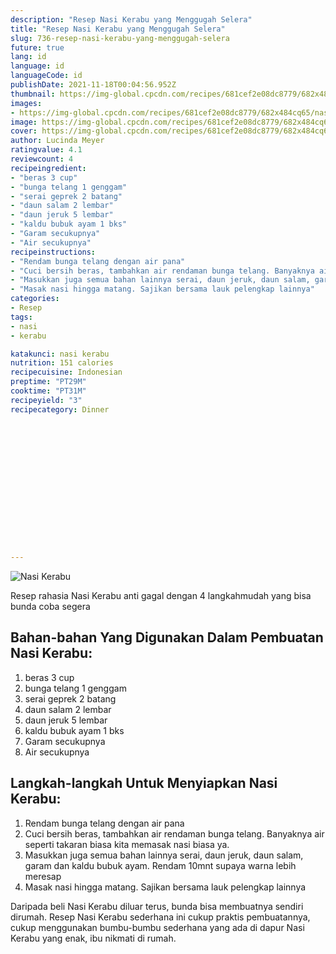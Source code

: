 ```yaml
---
description: "Resep Nasi Kerabu yang Menggugah Selera"
title: "Resep Nasi Kerabu yang Menggugah Selera"
slug: 736-resep-nasi-kerabu-yang-menggugah-selera
future: true
lang: id
language: id
languageCode: id
publishDate: 2021-11-18T00:04:56.952Z 
thumbnail: https://img-global.cpcdn.com/recipes/681cef2e08dc8779/682x484cq65/nasi-kerabu-foto-resep-utama.webp
images:
- https://img-global.cpcdn.com/recipes/681cef2e08dc8779/682x484cq65/nasi-kerabu-foto-resep-utama.webp
image: https://img-global.cpcdn.com/recipes/681cef2e08dc8779/682x484cq65/nasi-kerabu-foto-resep-utama.webp
cover: https://img-global.cpcdn.com/recipes/681cef2e08dc8779/682x484cq65/nasi-kerabu-foto-resep-utama.webp
author: Lucinda Meyer
ratingvalue: 4.1
reviewcount: 4
recipeingredient:
- "beras 3 cup"
- "bunga telang 1 genggam"
- "serai geprek 2 batang"
- "daun salam 2 lembar"
- "daun jeruk 5 lembar"
- "kaldu bubuk ayam 1 bks"
- "Garam secukupnya"
- "Air secukupnya"
recipeinstructions:
- "Rendam bunga telang dengan air pana"
- "Cuci bersih beras, tambahkan air rendaman bunga telang. Banyaknya air seperti takaran biasa kita memasak nasi biasa ya."
- "Masukkan juga semua bahan lainnya serai, daun jeruk, daun salam, garam dan kaldu bubuk ayam. Rendam 10mnt supaya warna lebih meresap"
- "Masak nasi hingga matang. Sajikan bersama lauk pelengkap lainnya"
categories:
- Resep
tags:
- nasi
- kerabu

katakunci: nasi kerabu 
nutrition: 151 calories
recipecuisine: Indonesian
preptime: "PT29M"
cooktime: "PT31M"
recipeyield: "3"
recipecategory: Dinner


     
    
    
    
    
    
    
    
    
    
    
      
    
---
```



![Nasi Kerabu](https://img-global.cpcdn.com/recipes/681cef2e08dc8779/682x484cq65/nasi-kerabu-foto-resep-utama.webp)

Resep rahasia Nasi Kerabu  anti gagal dengan 4 langkahmudah yang bisa bunda coba segera

<!--inarticleads1-->

## Bahan-bahan Yang Digunakan Dalam Pembuatan Nasi Kerabu:

1. beras 3 cup
1. bunga telang 1 genggam
1. serai geprek 2 batang
1. daun salam 2 lembar
1. daun jeruk 5 lembar
1. kaldu bubuk ayam 1 bks
1. Garam secukupnya
1. Air secukupnya



<!--inarticleads2-->

## Langkah-langkah Untuk Menyiapkan Nasi Kerabu:

1. Rendam bunga telang dengan air pana
1. Cuci bersih beras, tambahkan air rendaman bunga telang. Banyaknya air seperti takaran biasa kita memasak nasi biasa ya.
1. Masukkan juga semua bahan lainnya serai, daun jeruk, daun salam, garam dan kaldu bubuk ayam. Rendam 10mnt supaya warna lebih meresap
1. Masak nasi hingga matang. Sajikan bersama lauk pelengkap lainnya




Daripada   beli  Nasi Kerabu  diluar terus, bunda  bisa membuatnya sendiri dirumah. Resep  Nasi Kerabu  sederhana ini cukup praktis pembuatannya, cukup menggunakan bumbu-bumbu sederhana yang ada di dapur  Nasi Kerabu  yang enak, ibu nikmati di rumah.

